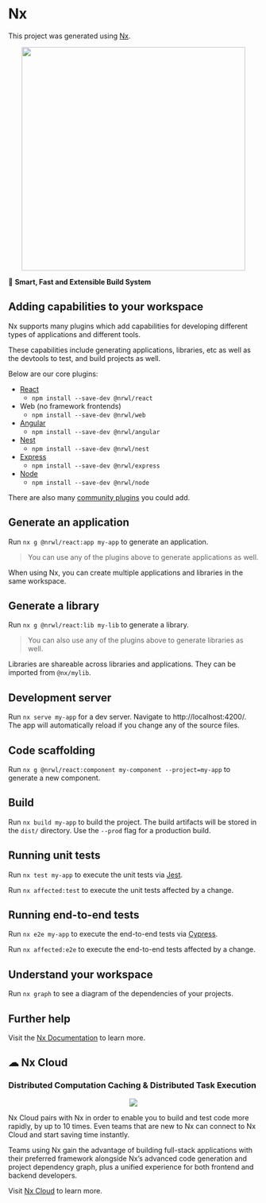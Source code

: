 # Nx

This project was generated using [Nx](https://nx.dev).

<p style="text-align: center;"><img src="https://raw.githubusercontent.com/nrwl/nx/master/images/nx-logo.png" width="450"></p>

🔎 **Smart, Fast and Extensible Build System**

## Adding capabilities to your workspace

Nx supports many plugins which add capabilities for developing different types of applications and
different tools.

These capabilities include generating applications, libraries, etc as well as the devtools to test,
and build projects as well.

Below are our core plugins:

- [React](https://reactjs.org)
    - `npm install --save-dev @nrwl/react`
- Web (no framework frontends)
    - `npm install --save-dev @nrwl/web`
- [Angular](https://angular.io)
    - `npm install --save-dev @nrwl/angular`
- [Nest](https://nestjs.com)
    - `npm install --save-dev @nrwl/nest`
- [Express](https://expressjs.com)
    - `npm install --save-dev @nrwl/express`
- [Node](https://nodejs.org)
    - `npm install --save-dev @nrwl/node`

There are also many [community plugins](https://nx.dev/community) you could add.

## Generate an application

Run `nx g @nrwl/react:app my-app` to generate an application.

> You can use any of the plugins above to generate applications as well.

When using Nx, you can create multiple applications and libraries in the same workspace.

## Generate a library

Run `nx g @nrwl/react:lib my-lib` to generate a library.

> You can also use any of the plugins above to generate libraries as well.

Libraries are shareable across libraries and applications. They can be imported from `@nx/mylib`.

## Development server

Run `nx serve my-app` for a dev server. Navigate to http://localhost:4200/. The app will
automatically reload if you change any of the source files.

## Code scaffolding

Run `nx g @nrwl/react:component my-component --project=my-app` to generate a new component.

## Build

Run `nx build my-app` to build the project. The build artifacts will be stored in the `dist/`
directory. Use the `--prod` flag for a production build.

## Running unit tests

Run `nx test my-app` to execute the unit tests via [Jest](https://jestjs.io).

Run `nx affected:test` to execute the unit tests affected by a change.

## Running end-to-end tests

Run `nx e2e my-app` to execute the end-to-end tests via [Cypress](https://www.cypress.io).

Run `nx affected:e2e` to execute the end-to-end tests affected by a change.

## Understand your workspace

Run `nx graph` to see a diagram of the dependencies of your projects.

## Further help

Visit the [Nx Documentation](https://nx.dev) to learn more.

## ☁ Nx Cloud

### Distributed Computation Caching & Distributed Task Execution

<p style="text-align: center;"><img src="https://raw.githubusercontent.com/nrwl/nx/master/images/nx-cloud-card.png"></p>

Nx Cloud pairs with Nx in order to enable you to build and test code more rapidly, by up to 10
times. Even teams that are new to Nx can connect to Nx Cloud and start saving time instantly.

Teams using Nx gain the advantage of building full-stack applications with their preferred framework
alongside Nx’s advanced code generation and project dependency graph, plus a unified experience for
both frontend and backend developers.

Visit [Nx Cloud](https://nx.app/) to learn more.
